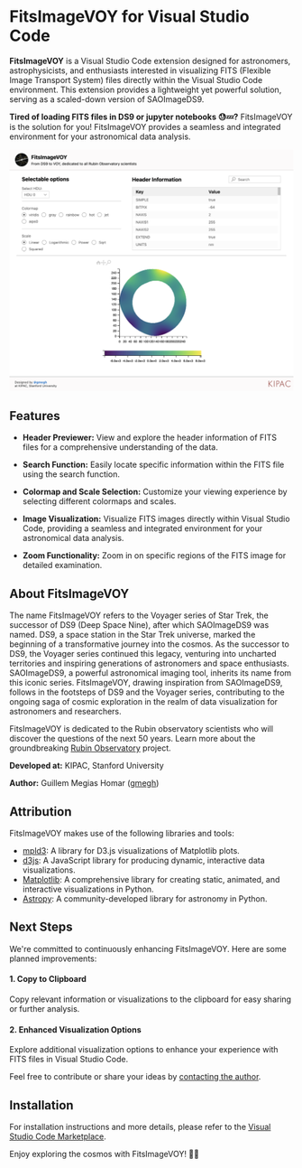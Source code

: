 # FitsImageVOY for Visual Studio Code

**FitsImageVOY** is a Visual Studio Code extension designed for astronomers, astrophysicists, and enthusiasts interested in visualizing FITS (Flexible Image Transport System) files directly within the Visual Studio Code environment. This extension provides a lightweight yet powerful solution, serving as a scaled-down version of SAOImageDS9. 

**Tired of loading FITS files in DS9 or jupyter notebooks 😓💤?** FitsImageVOY is the solution for you! FitsImageVOY provides a seamless and integrated environment for your astronomical data analysis.

![FitsImageVOY in Action](assets/images/screenshot.png)


## Features

- **Header Previewer:** View and explore the header information of FITS files for a comprehensive understanding of the data.

- **Search Function:** Easily locate specific information within the FITS file using the search function.

- **Colormap and Scale Selection:** Customize your viewing experience by selecting different colormaps and scales.

- **Image Visualization:** Visualize FITS images directly within Visual Studio Code, providing a seamless and integrated environment for your astronomical data analysis.

- **Zoom Functionality:** Zoom in on specific regions of the FITS image for detailed examination.

## About FitsImageVOY

The name FitsImageVOY refers to the Voyager series of Star Trek, the successor of DS9 (Deep Space Nine), after which SAOImageDS9 was named. DS9, a space station in the Star Trek universe, marked the beginning of a transformative journey into the cosmos. As the successor to DS9, the Voyager series continued this legacy, venturing into uncharted territories and inspiring generations of astronomers and space enthusiasts. SAOImageDS9, a powerful astronomical imaging tool, inherits its name from this iconic series. FitsImageVOY, drawing inspiration from SAOImageDS9, follows in the footsteps of DS9 and the Voyager series, contributing to the ongoing saga of cosmic exploration in the realm of data visualization for astronomers and researchers.

FitsImageVOY is dedicated to the Rubin observatory scientists who will discover the questions of the next 50 years. Learn more about the groundbreaking [Rubin Observatory](https://www.lsst.org/) project. 

**Developed at:** KIPAC, Stanford University

**Author:** Guillem Megias Homar ([gmegh](https://github.com/gmegh/))

## Attribution

FitsImageVOY makes use of the following libraries and tools:

- [mpld3](https://mpld3.github.io/): A library for D3.js visualizations of Matplotlib plots.
- [d3js](https://d3js.org/): A JavaScript library for producing dynamic, interactive data visualizations.
- [Matplotlib](https://matplotlib.org/): A comprehensive library for creating static, animated, and interactive visualizations in Python.
- [Astropy](https://www.astropy.org/): A community-developed library for astronomy in Python.

## Next Steps

We're committed to continuously enhancing FitsImageVOY. Here are some planned improvements:

#### 1. Copy to Clipboard

Copy relevant information or visualizations to the clipboard for easy sharing or further analysis.

#### 2. Enhanced Visualization Options

Explore additional visualization options to enhance your experience with FITS files in Visual Studio Code.

Feel free to contribute or share your ideas by [contacting the author](https://github.com/gmegh/).

## Installation

For installation instructions and more details, please refer to the [Visual Studio Code Marketplace](https://marketplace.visualstudio.com/items/your-extension-name).

Enjoy exploring the cosmos with FitsImageVOY! 🌌🔭